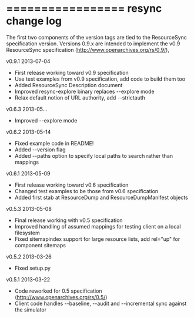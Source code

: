 =================
resync change log
=================

The first two components of the version tags are tied to the ResourceSync specification 
version. Versions 0.9.x are intended to implement the v0.9 ResourceSync specification
(http://www.openarchives.org/rs/0.9/),

v0.9.1 2013-07-04
- First release working toward v0.9 specification
- Use test examples from v0.9 specification, add code to build them too
- Added ResourceSync Description document
- Improved resync-explore binary replaces --explore mode
- Relax default notion of URL authority, add --strictauth

v0.6.3 2013-05...
- Improved --explore mode

v0.6.2 2013-05-14
- Fixed example code in README!
- Added --version flag
- Added --paths option to specify local paths to search rather than mappings

v0.6.1 2013-05-09
- First release working toward v0.6 specification
- Changed test examples to be those from v0.6 specification
- Added first stab at ResourceDump and ResourceDumpManifest objects

v0.5.3 2013-05-08
- Final release working with v0.5 specification
- Improved handling of assumed mappings for testing client on a local filesystem
- Fixed sitemapindex support for large resource lists, add rel="up" for component sitemaps

v0.5.2 2013-03-26
- Fixed setup.py

v0.5.1 2013-03-22
- Code reworked for 0.5 specification (http://www.openarchives.org/rs/0.5/)
- Client code handles --baseline, --audit and --incremental sync against the simulator
